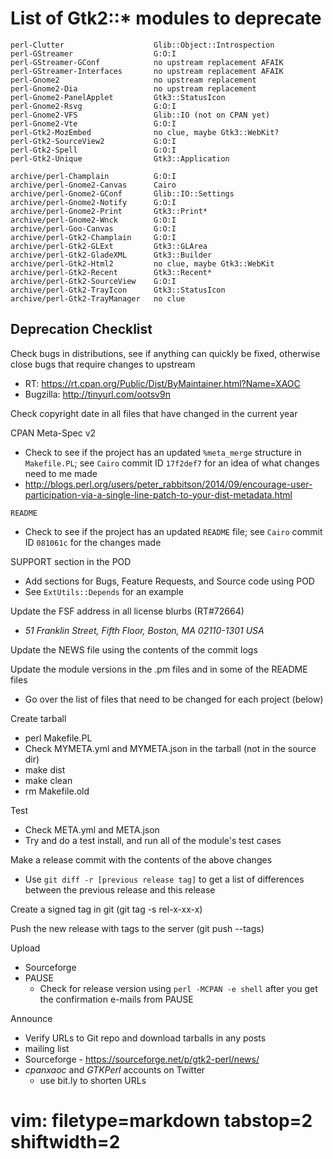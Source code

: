 # List of Gtk2::* modules to deprecate #

    perl-Clutter                    Glib::Object::Introspection
    perl-GStreamer                  G:O:I
    perl-GStreamer-GConf            no upstream replacement AFAIK
    perl-GStreamer-Interfaces       no upstream replacement AFAIK
    perl-Gnome2                     no upstream replacement
    perl-Gnome2-Dia                 no upstream replacement
    perl-Gnome2-PanelApplet         Gtk3::StatusIcon
    perl-Gnome2-Rsvg                G:O:I
    perl-Gnome2-VFS                 Glib::IO (not on CPAN yet)
    perl-Gnome2-Vte                 G:O:I
    perl-Gtk2-MozEmbed              no clue, maybe Gtk3::WebKit?
    perl-Gtk2-SourceView2           G:O:I
    perl-Gtk2-Spell                 G:O:I
    perl-Gtk2-Unique                Gtk3::Application

    archive/perl-Champlain          G:O:I
    archive/perl-Gnome2-Canvas      Cairo
    archive/perl-Gnome2-GConf       Glib::IO::Settings
    archive/perl-Gnome2-Notify      G:O:I
    archive/perl-Gnome2-Print       Gtk3::Print*
    archive/perl-Gnome2-Wnck        G:O:I
    archive/perl-Goo-Canvas         G:O:I
    archive/perl-Gtk2-Champlain     G:O:I
    archive/perl-Gtk2-GLExt         Gtk3::GLArea
    archive/perl-Gtk2-GladeXML      Gtk3::Builder
    archive/perl-Gtk2-Html2         no clue, maybe Gtk3::WebKit
    archive/perl-Gtk2-Recent        Gtk3::Recent*
    archive/perl-Gtk2-SourceView    G:O:I
    archive/perl-Gtk2-TrayIcon      Gtk3::StatusIcon
    archive/perl-Gtk2-TrayManager   no clue

## Deprecation Checklist ##
Check bugs in distributions, see if anything can quickly be fixed, otherwise
close bugs that require changes to upstream
- RT: https://rt.cpan.org/Public/Dist/ByMaintainer.html?Name=XAOC
- Bugzilla: http://tinyurl.com/ootsv9n

Check copyright date in all files that have changed in the current year

CPAN Meta-Spec v2
- Check to see if the project has an updated `%meta_merge` structure in
  `Makefile.PL`; see `Cairo` commit ID `17f2def7` for an idea of what changes
  need to me made
- http://blogs.perl.org/users/peter_rabbitson/2014/09/encourage-user-participation-via-a-single-line-patch-to-your-dist-metadata.html

`README`
- Check to see if the project has an updated `README` file; see `Cairo` commit
  ID `081061c` for the changes made

SUPPORT section in the POD
- Add sections for Bugs, Feature Requests, and Source code using POD
- See `ExtUtils::Depends` for an example

Update the FSF address in all license blurbs (RT#72664)
- *51 Franklin Street, Fifth Floor, Boston, MA 02110-1301  USA*

Update the NEWS file using the contents of the commit logs 

Update the module versions in the .pm files and in some of the README files
- Go over the list of files that need to be changed for each project (below)

Create tarball 
- perl Makefile.PL
- Check MYMETA.yml and MYMETA.json in the tarball (not in the source dir)
- make dist
- make clean
- rm Makefile.old

Test
- Check META.yml and META.json
- Try and do a test install, and run all of the module's test cases

Make a release commit with the contents of the above changes
- Use `git diff -r [previous release tag]` to get a list of differences
  between the previous release and this release

Create a signed tag in git (git tag -s rel-x-xx-x)

Push the new release with tags to the server (git push --tags)

Upload
- Sourceforge
- PAUSE
  - Check for release version using `perl -MCPAN -e shell` after you get the
    confirmation e-mails from PAUSE

Announce
- Verify URLs to Git repo and download tarballs in any posts
- mailing list
- Sourceforge - https://sourceforge.net/p/gtk2-perl/news/
- *cpanxaoc* and *GTKPerl* accounts on Twitter
  - use bit.ly to shorten URLs

# vim: filetype=markdown tabstop=2 shiftwidth=2
